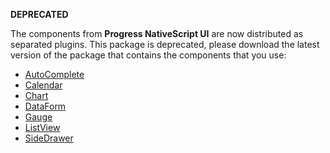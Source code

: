 __DEPRECATED__

The components from **Progress NativeScript UI** are now distributed as separated plugins. This package is deprecated, please download the latest version of the package that contains the components that you use:
- [AutoComplete](https://www.npmjs.com/package/nativescript-ui-autocomplete)
- [Calendar](https://www.npmjs.com/package/nativescript-ui-calendar)
- [Chart](https://www.npmjs.com/package/nativescript-ui-chart)
- [DataForm](https://www.npmjs.com/package/nativescript-ui-dataform)
- [Gauge](https://www.npmjs.com/package/nativescript-ui-gauge)
- [ListView](https://www.npmjs.com/package/nativescript-ui-listview)
- [SideDrawer](https://www.npmjs.com/package/nativescript-ui-sidedrawer)
